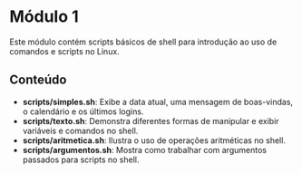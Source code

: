 # Módulo 1

Este módulo contém scripts básicos de shell para introdução ao uso de comandos e scripts no Linux.

## Conteúdo

- **scripts/simples.sh**: Exibe a data atual, uma mensagem de boas-vindas, o calendário e os últimos logins.
- **scripts/texto.sh**: Demonstra diferentes formas de manipular e exibir variáveis e comandos no shell.
- **scripts/aritmetica.sh**: Ilustra o uso de operações aritméticas no shell.
- **scripts/argumentos.sh**: Mostra como trabalhar com argumentos passados para scripts no shell.